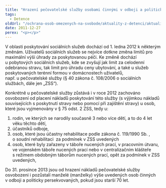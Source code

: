 ```yaml
---
title: "Hrazení pečovatelské služby osobami činnými v odboji a politicky persekvovanými v roce 2012"
tags:
  - Detence
oldUrl: "/ochrana-osob-omezenych-na-svobode/aktuality-z-detenci/aktuality-z-detenci-2011/hrazeni-pecovatelske-sluzby-osobami-cinnymi-v-odboji-a-politicky-persekvovanymi-v-roce-2012/"
date: 2011-12-27
perex: "<p></p>"
---
```


<!-- imported from the old website -->

<p>V oblasti poskytování sociálních služeb dochází od 1. ledna 2012 k některým změnám. Uživatelů sociálních služeb se nejvíce dotkne změna limitů pro maximální výši úhrady za poskytovanou péči. Ke změně dochází u pobytových sociálních služeb, kde se zvyšují jak limit za celodenní odebranou stravu, tak limit pro úhradu ceny ubytování, a také u služeb poskytovaných terénní formou v domácnostech uživatelů, např. u pečovatelské služby (§ 40 zákona č. 108/2006 o sociálních službách, dále jen „ZSS“).</p><p>Konkrétně u pečovatelské služby zůstává i v roce 2012 zachováno osvobození od placení nákladů poskytování této služby (s výjimkou nákladů souvisejících s poskytnutí stravy nebo pomocí při zajištění stravy) u osob, které jsou vyjmenovány v § 75 odst. 2 ZSS, tedy u:</p><ol><li>rodin, ve kterých se narodily současně 3 nebo více dětí, a to do 4 let věku těchto dětí, </li><li>účastníků odboje,</li><li>osob, které jsou účastny rehabilitace podle zákona č. 119/1990 Sb. , o soudní rehabilitaci  za podmínek v ZSS uvedených</li><li>osob, které byly zařazeny v táboře nucených prací, v pracovním útvaru, ve vojenském táboře nucených prací nebo v centralizačním klášteře s režimem obdobným táborům nucených prací, opět za podmínek v ZSS uvedených,</li></ol><p>Do 31. prosince 2013 jsou od hrazení nákladů pečovatelské služby osvobozeni i pozůstalí manželé (manželky) výše uvedených osob činných v odboji a politicky persekvovaných, pokud jsou starší 70 let.</p>
